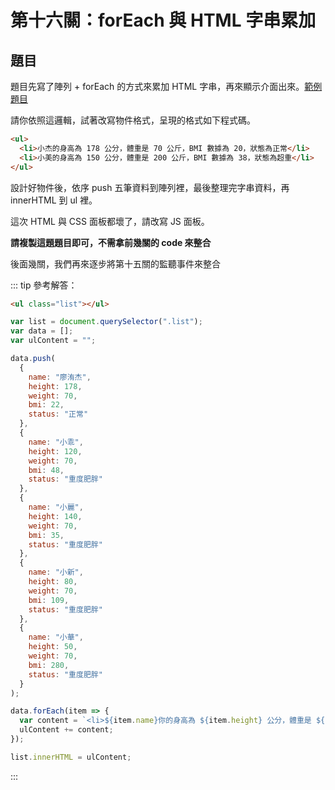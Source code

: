 # 第十六關：forEach 與 HTML 字串累加

## 題目

題目先寫了陣列 + forEach 的方式來累加 HTML 字串，再來顯示介面出來。[範例題目](https://codepen.io/liao/pen/rNxmMGv?editors=1010)

請你依照這邏輯，試著改寫物件格式，呈現的格式如下程式碼。

``` Html
<ul>
  <li>小杰的身高為 178 公分，體重是 70 公斤，BMI 數據為 20，狀態為正常</li>
  <li>小美的身高為 150 公分，體重是 200 公斤，BMI 數據為 38，狀態為超重</li>
</ul>
```

設計好物件後，依序 push 五筆資料到陣列裡，最後整理完字串資料，再 innerHTML 到 ul 裡。

這次 HTML 與 CSS 面板都壞了，請改寫 JS 面板。

**請複製這題題目即可，不需拿前幾關的 code 來整合**

後面幾關，我們再來逐步將第十五關的監聽事件來整合

::: tip 參考解答：
``` html
<ul class="list"></ul>
```

``` js
var list = document.querySelector(".list");
var data = [];
var ulContent = "";

data.push(
  {
    name: "廖洧杰",
    height: 178,
    weight: 70,
    bmi: 22,
    status: "正常"
  },
  {
    name: "小乖",
    height: 120,
    weight: 70,
    bmi: 48,
    status: "重度肥胖"
  },
  {
    name: "小麗",
    height: 140,
    weight: 70,
    bmi: 35,
    status: "重度肥胖"
  },
  {
    name: "小新",
    height: 80,
    weight: 70,
    bmi: 109,
    status: "重度肥胖"
  },
  {
    name: "小華",
    height: 50,
    weight: 70,
    bmi: 280,
    status: "重度肥胖"
  }
);

data.forEach(item => {
  var content = `<li>${item.name}你的身高為 ${item.height} 公分，體重是 ${item.weight} 公斤，BMI 數據為 ${item.bmi}，狀態為${item.status}`;
  ulContent += content;
});

list.innerHTML = ulContent;
```
:::
